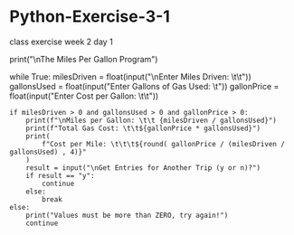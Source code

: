 # Python-Exercise-3-1
class exercise week 2 day 1


print("\nThe Miles Per Gallon Program")

while True:
    milesDriven = float(input("\nEnter Miles Driven: \t\t"))
    gallonsUsed = float(input("Enter Gallons of Gas Used: \t"))
    gallonPrice = float(input("Enter Cost per Gallon: \t\t"))

    if milesDriven > 0 and gallonsUsed > 0 and gallonPrice > 0:
        print(f"\nMiles per Gallon: \t\t {milesDriven / gallonsUsed}")
        print(f"Total Gas Cost: \t\t${gallonPrice * gallonsUsed}")
        print(
            f"Cost per Mile: \t\t\t${round( gallonPrice / (milesDriven / gallonsUsed) , 4)}"
        )
        result = input("\nGet Entries for Another Trip (y or n)?")
        if result == "y":
            continue
        else:
            break
    else:
        print("Values must be more than ZERO, try again!")
        continue
